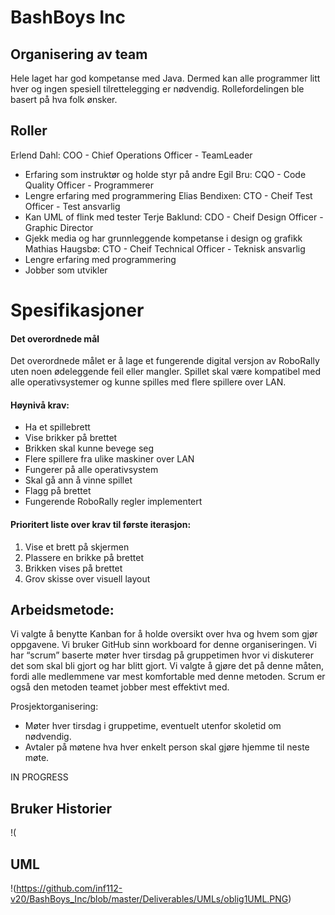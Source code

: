 # BashBoys Inc
## Organisering av team

Hele laget har god kompetanse med Java. Dermed kan alle programmer litt hver og ingen spesiell tilrettelegging er nødvendig. Rollefordelingen ble basert på hva folk ønsker.

## Roller
Erlend Dahl: COO - Chief Operations Officer - TeamLeader 
 * Erfaring som instruktør og holde styr på andre
Egil Bru: CQO - Code Quality Officer - Programmerer
* Lengre erfaring med programmering
Elias Bendixen: CTO - Cheif Test Officer - Test ansvarlig
* Kan UML of flink med tester
Terje Baklund: CDO - Cheif Design Officer - Graphic Director
* Gjekk media og har grunnleggende kompetanse i design og grafikk
Mathias Haugsbø: CTO - Cheif Technical Officer - Teknisk ansvarlig
* Lengre erfaring med programmering
* Jobber som utvikler

# Spesifikasjoner 
#### Det overordnede mål
Det overordnede målet er å lage et fungerende digital versjon av RoboRally uten noen ødeleggende feil eller mangler. Spillet skal være kompatibel med alle operativsystemer og kunne spilles med flere spillere over LAN.

#### Høynivå krav:
-   Ha et spillebrett
-   Vise brikker på brettet
-   Brikken skal kunne bevege seg
-   Flere spillere fra ulike maskiner over LAN
-   Fungerer på alle operativsystem
-   Skal gå ann å vinne spillet
-   Flagg på brettet
-   Fungerende RoboRally regler implementert

#### Prioritert liste over krav til første iterasjon:

1.    Vise et brett på skjermen
2.  Plassere en brikke på brettet 
3.  Brikken vises på brettet
4.   Grov skisse over visuell layout


## Arbeidsmetode:
Vi valgte å benytte Kanban for å holde oversikt over hva og hvem som gjør oppgavene. Vi bruker GitHub sinn workboard for denne organiseringen. Vi har “scrum” baserte møter hver tirsdag på gruppetimen hvor vi diskuterer det som skal bli gjort og har blitt gjort. Vi valgte å gjøre det på denne måten, fordi alle medlemmene var mest komfortable med denne metoden. Scrum er også den metoden teamet jobber mest effektivt med.

Prosjektorganisering:
-   Møter hver tirsdag i gruppetime, eventuelt utenfor skoletid om nødvendig.
-   Avtaler på møtene hva hver enkelt person skal gjøre hjemme til neste møte.

IN PROGRESS
## Bruker Historier
!(
## UML
!(https://github.com/inf112-v20/BashBoys_Inc/blob/master/Deliverables/UMLs/oblig1UML.PNG)
